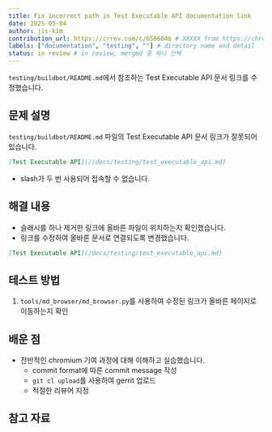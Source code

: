 ```yaml
---
title: Fix incorrect path in Test Executable API documentation link
date: 2025-05-04
author: jis-kim
contribution_url: https://crrev.com/c/6506046 # XXXXX from https://chromium-review.googlesource.com/c/chromium/src/+/XXXXX
labels: ["documentation", "testing", ""] # directory name and detail
status: in review # in review, merged 중 하나 선택
---
```


`testing/buildbot/README.md`에서 참조하는 Test Executable API 문서 링크를 수정했습니다.

## 문제 설명

`testing/buildbot/README.md` 파일의 Test Executable API 문서 링크가 잘못되어 있습니다.

```markdown
[Test Executable API](//docs/testing/test_executable_api.md)
```

- slash가 두 번 사용되어 접속할 수 없습니다.

## 해결 내용

- 슬래시를 하나 제거한 링크에 올바른 파일이 위치하는지 확인했습니다.
- 링크를 수정하여 올바른 문서로 연결되도록 변경했습니다.

```markdown
[Test Executable API](/docs/testing/test_executable_api.md)
```

## 테스트 방법

1. `tools/md_browser/md_browser.py`를 사용하여 수정된 링크가 올바른 페이지로 이동하는지 확인

## 배운 점
- 전반적인 chromium 기여 과정에 대해 이해하고 실습했습니다.
  - commit format에 따른 commit message 작성
  - `git cl upload`를 사용하여 gerrit 업로드
  - 적절한 리뷰어 지정

## 참고 자료
